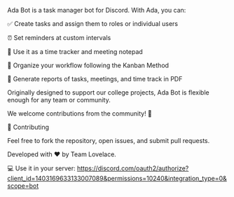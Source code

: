 Ada Bot is a task manager bot for Discord.
With Ada, you can:

✅ Create tasks and assign them to roles or individual users

⏰ Set reminders at custom intervals

📝 Use it as a time tracker and meeting notepad

📌 Organize your workflow following the Kanban Method

📄 Generate reports of tasks, meetings, and time track in PDF

Originally designed to support our college projects, Ada Bot is flexible enough for any team or community.

We welcome contributions from the community! 🚀

🤝 Contributing

Feel free to fork the repository, open issues, and submit pull requests.

Developed with ❤️ by Team Lovelace.

💻 Use it in your server:
https://discord.com/oauth2/authorize?client_id=1403169633133007089&permissions=10240&integration_type=0&scope=bot
